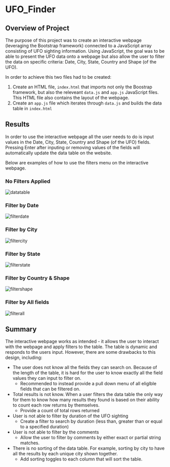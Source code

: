# UFO_Finder

## Overview of Project
The purpose of this project was to create an interactive webpage (leveraging the Bootstrap framework) connected to a JavaScript array consisting of UFO sighting information. Using JavaScript, the goal was to be able to present the UFO data onto a webpage but also allow the user to filter the data on specific criteria: Date, City, State, Country and Shape (of the UFO).

In order to achieve this two files had to be created:
1. Create an HTML file, ```index.html``` that imports not only the Boostrap framework, but also the releveant ```data.js``` and ```app.js``` JavaScript files. This HTML file also contains the layout of the webpage.
2. Create an ```app.js``` file which iterates through ```data.js``` and builds the data table in ```index.html```

## Results
In order to use the interactive webpage all the user needs to do is input values in the Date, City, State, Country and Shape (of the UFO) fields. Pressing Enter after inputing or removing values of the fields will automatically update the data table on the website.

Below are examples of how to use the filters menu on the interactive webpage.

### No Filters Applied
![datatable](https://user-images.githubusercontent.com/89284280/141701318-3626fb95-f608-44d1-b806-a4db7874a686.PNG)

### Filter by Date
![filterdate](https://user-images.githubusercontent.com/89284280/141701294-a21ee731-0edc-4c9b-a6ce-412409b104aa.PNG)

### Filter by City
![filtercity](https://user-images.githubusercontent.com/89284280/141701304-0259124c-a416-434e-9167-e58d7fc6f1e8.PNG)

### Filter by State
![filterstate](https://user-images.githubusercontent.com/89284280/141701312-974ef85e-ef8e-415a-8dad-a4722c3c600b.PNG)

### Filter by Country & Shape
![filtershape](https://user-images.githubusercontent.com/89284280/141701326-22a85aa1-134f-47bc-93e0-4cfc71ee6df6.PNG)

### Filter by All fields
![filterall](https://user-images.githubusercontent.com/89284280/141701773-b2b4f097-4afa-486b-99ff-dfb6fcf1c3c7.PNG)


## Summary
The interactive webpage works as intended - it allows the user to interact with the webpage and apply filters to the table. The table is dynamic and responds to the users input. However, there are some drawbacks to this design, including:
- The user does not know all the fields they can search on. Because of the length of the table, it is hard for the user to know exactly all the field values they can input to filter on.
  - Recommended to instead provide a pull down menu of all eliglble fields that can be filtered on.   
- Total results is not know. When a user filters the data table the only way for them to know how many results they found is based on their ability to count each row returns by themselves.
  - Provide a count of total rows returned
- User is not able to filter by duration of the UFO sighting
  - Create a filter to search by duration (less than, greater than or equal to a specified duration)
- User is not able to filter by the comments
  - Allow the user to filter by comments by either exact or partial string matches.
- There is no sorting of the data table. For example, sorting by city to have all the results by each unique city shown together.
  - Add sorting toggles to each column that will sort the table.
